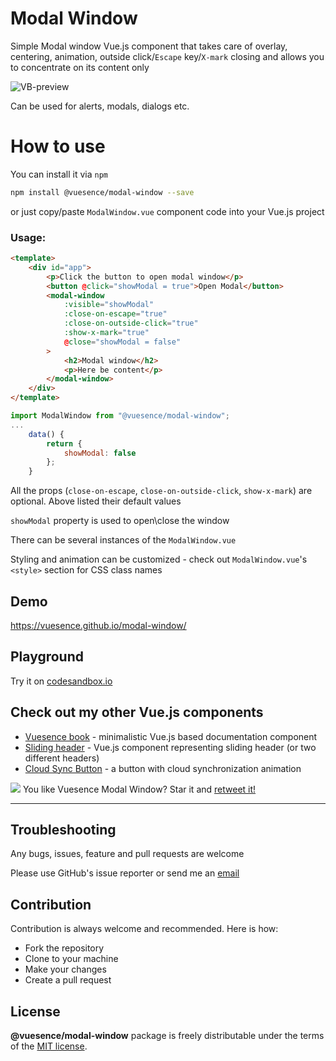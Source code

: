 # Modal Window

Simple Modal window Vue.js component that takes care of overlay, centering, animation, outside click/`Escape` key/`X-mark` closing and allows you to concentrate on its content only

![VB-preview](https://vuesence.github.io/modal-window/vmw.gif)

Can be used for alerts, modals, dialogs etc.

# How to use

You can install it via `npm` 

```bash
npm install @vuesence/modal-window --save
```
or just copy/paste `ModalWindow.vue` component code into your Vue.js project

### Usage:

```html
<template>
	<div id="app">
		<p>Click the button to open modal window</p>
		<button @click="showModal = true">Open Modal</button>		
		<modal-window
			:visible="showModal"
			:close-on-escape="true"
			:close-on-outside-click="true"
			:show-x-mark="true"
			@close="showModal = false"
		>
			<h2>Modal window</h2>
			<p>Here be content</p>
		</modal-window>
	</div>
</template>
```

```javascript
import ModalWindow from "@vuesence/modal-window";
...
	data() {
		return {
			showModal: false
		};
	}
```

All the props (`close-on-escape`, `close-on-outside-click`, `show-x-mark`) are optional. 
Above listed their default values

`showModal` property is used to open\close the window

There can be several instances of the `ModalWindow.vue`

Styling and animation can be customized - check out `ModalWindow.vue`'s `<style>` section for CSS class names

## Demo

<a href="https://vuesence.github.io/modal-window/" target="_blank">https://vuesence.github.io/modal-window/</a>


## Playground

Try it on <a href="https://codesandbox.io/s/modal-window-kq9cw" target="_blank">codesandbox.io</a>

<!-- > ! The version on `codesandbox.io` might be slightly out of date -->


## Check out my other Vue.js components

- <a href="https://github.com/altrusl/vuesence-book" target="_blank">Vuesence book</a> - minimalistic Vue.js based documentation component
- <a href="https://github.com/altrusl/vuesence-sliding-header" target="_blank">Sliding header</a> - Vue.js component representing sliding header (or two different headers)
- <a href="https://github.com/altrusl/vuesence-cloud-sync-button" target="_blank">Cloud Sync Button</a> - a button with cloud synchronization animation
<!-- - <a href="https://github.com/altrusl/vuesence-modal-window" target="_blank">Modal Window</a> - simple lightweight Modal Window Vue.js component -->

<img src="https://imgur.com/A92i02A.png" />
You like Vuesence Modal Window? Star it and <a href="https://twitter.com/vuesence/status/1282213709918732289?s=20">retweet it!</a>

-------

## Troubleshooting

Any bugs, issues, feature and pull requests are welcome

Please use GitHub's issue reporter or send me an <a href="mailto:ruslan.makarov@gmail.com">email</a>


## Contribution

Contribution is always welcome and recommended. Here is how:

-   Fork the repository
-   Clone to your machine
-   Make your changes
-   Create a pull request

## License

**@vuesence/modal-window** package is freely distributable under the terms of the [MIT license](LICENSE).
